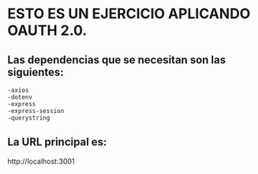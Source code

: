 # ESTO ES UN EJERCICIO APLICANDO OAUTH 2.0.


## Las dependencias que se necesitan son las siguientes:

    -axios
    -dotenv
    -express
    -express-session
    -querystring

## La URL principal es:

 http://localhost:3001
